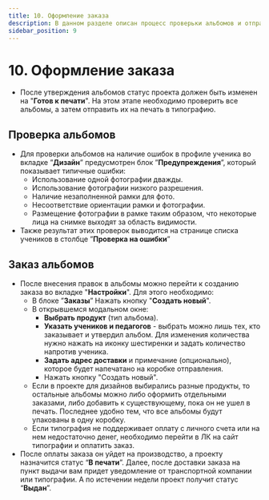 ```yaml
---
title: 10. Оформление заказа
description: В данном разделе описан процесс проверьки альбомов и отправки их в печать
sidebar_position: 9
---
```


# 10. Оформление заказа
* После утверждения альбомов статус проекта должен быть изменен на "__Готов к печати__". На этом этапе необходимо проверить все альбомы, а затем отправить их на печать в типографию.

## Проверка альбомов
* Для проверки альбомов на наличие ошибок в профиле ученика во вкладке ”__Дизайн__” предусмотрен блок ”__Предупреждения__”, который показывает типичные ошибки:
    + Использование одной фотографии дважды.
    + Использование фотографии низкого разрешения.
    + Наличие незаполненной рамки для фото.
    + Несоответствие ориентации рамки и фотографии.
    + Размещение фотографии в рамке таким образом, что некоторые лица на снимке выходят за область видимости.
* Также результат этих проверок выводится на странице списка учеников в столбце ”__Проверка на ошибки__”

## Заказ альбомов
* После внесения правок в альбомы можно перейти к созданию заказа во вкладке "__Настройки__". Для этого необходимо:
    + В блоке ”__Заказы__” Нажать кнопку "__Создать новый__".
    + В открывшемся модальном окне:
        + __Выбрать продукт__ (тип альбома).
        + __Указать учеников и педагогов__ - выбрать можно лишь тех, кто заказывает и утвердил альбом. Для изменения количества нужно нажать на иконку шестиренки и задать количество напротив ученика.
        + __Задать адрес доставки__ и примечание (опционально), которое будет напечатано на коробке отправления.
        + Нажать кнопку "Создать новый".
    + Если в проекте для дизайнов выбирались разные продукты, то остальные альбомы можно либо оформить отдельными заказами, либо добавить к существующему, пока он не ушел в печать. Последнее удобно тем, что все альбомы будут упакованы в одну коробку.
    + Если типография не поддерживает оплату с личного счета или на нем недостаточно денег, необходимо перейти в ЛК на сайт типографии и оплатить заказ.
* После оплаты заказа он уйдет на производство, а проекту назначится статус “__В печати__”. Далее, после доставки заказа на пункт выдачи вам придет уведомление от транспортной компании или типографии. А по истечении недели проект получит статус “__Выдан__”.
